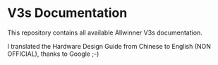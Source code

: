 # V3s Documentation

This repository contains all available Allwinner V3s documentation.

I translated the Hardware Design Guide from Chinese to English (NON OFFICIAL), thanks to Google ;-)

